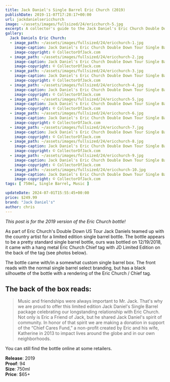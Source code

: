 ```yaml
---
title: Jack Daniel's Single Barrel Eric Church (2019)
publishDate: 2019-11-07T17:28:17+00:00
url: jackdanielsericchurch
image: ~/assets/images/fullsized/24/ericchurch-5.jpg
excerpt: A collector's guide to the Jack Daniel's Eric Church Double Down Tour Single Barrel Release from 2019
gallery:
  Jack Daniels Eric Church:
  - image_path: ~/assets/images/fullsized/24/ericchurch-1.jpg
    image-caption: Jack Daniel's Eric Church Double Down Tour Single Barrel Release from 2019
    image-copyright: © CollectorOfJack.com
  - image_path: ~/assets/images/fullsized/24/ericchurch-2.jpg
    image-caption: Jack Daniel's Eric Church Double Down Tour Single Barrel Release from 2019
    image-copyright: © CollectorOfJack.com
  - image_path: ~/assets/images/fullsized/24/ericchurch-3.jpg
    image-caption: Jack Daniel's Eric Church Double Down Tour Single Barrel Release from 2019
    image-copyright: © CollectorOfJack.com
  - image_path: ~/assets/images/fullsized/24/ericchurch-4.jpg
    image-caption: Jack Daniel's Eric Church Double Down Tour Single Barrel Release from 2019
    image-copyright: © CollectorOfJack.com
  - image_path: ~/assets/images/fullsized/24/ericchurch-5.jpg
    image-caption: Jack Daniel's Eric Church Double Down Tour Single Barrel Release from 2019
    image-copyright: © CollectorOfJack.com
  - image_path: ~/assets/images/fullsized/24/ericchurch-6.jpg
    image-caption: Jack Daniel's Eric Church Double Down Tour Single Barrel Release from 2019
    image-copyright: © CollectorOfJack.com
  - image_path: ~/assets/images/fullsized/24/ericchurch-7.jpg
    image-caption: Jack Daniel's Eric Church Double Down Tour Single Barrel Release from 2019
    image-copyright: © CollectorOfJack.com
  - image_path: ~/assets/images/fullsized/24/ericchurch-8.jpg
    image-caption: Jack Daniel's Eric Church Double Down Tour Single Barrel Release from 2019
    image-copyright: © CollectorOfJack.com
  - image_path: ~/assets/images/fullsized/24/ericchurch-9.jpg
    image-caption: Jack Daniel's Eric Church Double Down Tour Single Barrel Release from 2019
    image-copyright: © CollectorOfJack.com
  - image_path: ~/assets/images/fullsized/24/ericchurch-10.jpg
    image-caption: Jack Daniel's Eric Church Double Down Tour Single Barrel Release from 2019
    image-copyright: © CollectorOfJack.com
tags: [ 750ml, Single Barrel, Music ]

updateDate: 2024-07-01T15:55:45+00:00
price: $249.99
brand: "Jack Daniel's"
author: chris
---
```

*This post is for the 2019 version of the Eric Church bottle!*

As part of Eric Church's Double Down US Tour Jack Daniels teamed up with the country artist for a limited edition single barrel bottle. The bottle appears to be a pretty standard single barrel bottle, ours was bottled on 12/19/2018, it came with a hang metal Eric Church Chief tag with JD Limited Edition on the back of the tag (see photos below).

The bottle came with/in a somewhat custom single barrel box. The front reads with the normal single barrel select branding, but has a black silhouette of the bottle with a rendering of the Eric Church / Chief tag.

## The back of the box reads:

> Music and friendships were always important to Mr. Jack. That's why we are proud to offer this limited edition Jack Daniel's Single Barrel package celebrating our longstanding relationship with Eric Church. Not only is Eric a Friend of Jack, but he shared Jack Daniel's spirit of community. In honor of that spirit we are making a donation in support of the “Chief Cares Fund,” a non-profit created by Eric and his wife, Katherine in 2013 to impact lives around the globe and in our own neighborhoods.

You can still find the bottle online at some retailers.

**Release**: 2019  
**Proof**: 94   
**Size**: 750ml  
**Price**: $65+  




